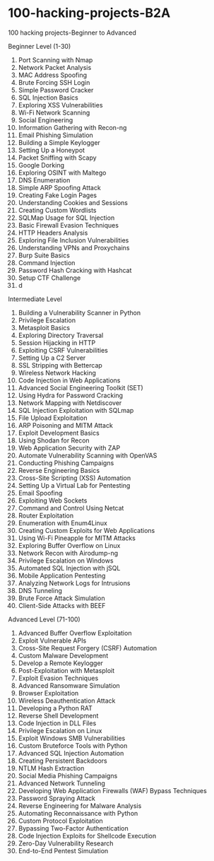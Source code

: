 # 100-hacking-projects-B2A
100 hacking projects-Beginner to Advanced



Beginner Level (1-30)
1. Port Scanning with Nmap
2. Network Packet Analysis
3. MAC Address Spoofing
4. Brute Forcing SSH Login
5. Simple Password Cracker
6. SQL Injection Basics
7. Exploring XSS Vulnerabilities
8. Wi-Fi Network Scanning
9. Social Engineering
10. Information Gathering with Recon-ng
11. Email Phishing Simulation
12. Building a Simple Keylogger
13. Setting Up a Honeypot
14. Packet Sniffing with Scapy
15. Google Dorking
16. Exploring OSINT with Maltego
17. DNS Enumeration
18. Simple ARP Spoofing Attack
19. Creating Fake Login Pages
20. Understanding Cookies and Sessions
21. Creating Custom Wordlists
22. SQLMap Usage for SQL Injection
23. Basic Firewall Evasion Techniques
24. HTTP Headers Analysis
25. Exploring File Inclusion Vulnerabilities
26. Understanding VPNs and Proxychains
27. Burp Suite Basics
28. Command Injection
29. Password Hash Cracking with Hashcat
30. Setup CTF Challenge
31. d


Intermediate Level
1. Building a Vulnerability Scanner in Python
2. Privilege Escalation
3. Metasploit Basics
4. Exploring Directory Traversal
5. Session Hijacking in HTTP
6. Exploiting CSRF Vulnerabilities
7. Setting Up a C2 Server
8. SSL Stripping with Bettercap
9. Wireless Network Hacking
10. Code Injection in Web Applications
11. Advanced Social Engineering Toolkit (SET)
12. Using Hydra for Password Cracking
13. Network Mapping with Netdiscover
14. SQL Injection Exploitation with SQLmap
15. File Upload Exploitation
16. ARP Poisoning and MITM Attack
17. Exploit Development Basics
18. Using Shodan for Recon
19. Web Application Security with ZAP
20. Automate Vulnerability Scanning with OpenVAS
21. Conducting Phishing Campaigns
22. Reverse Engineering Basics
23. Cross-Site Scripting (XSS) Automation
24. Setting Up a Virtual Lab for Pentesting
25. Email Spoofing
26. Exploiting Web Sockets
27. Command and Control Using Netcat
28. Router Exploitation
29. Enumeration with Enum4Linux
30. Creating Custom Exploits for Web Applications
31. Using Wi-Fi Pineapple for MITM Attacks
32. Exploring Buffer Overflow on Linux
33. Network Recon with Airodump-ng
34. Privilege Escalation on Windows
35. Automated SQL Injection with jSQL
36. Mobile Application Pentesting
37. Analyzing Network Logs for Intrusions
38. DNS Tunneling
39. Brute Force Attack Simulation
40. Client-Side Attacks with BEEF




Advanced Level (71-100)
1. Advanced Buffer Overflow Exploitation
2. Exploit Vulnerable APIs
3. Cross-Site Request Forgery (CSRF) Automation
4. Custom Malware Development
5. Develop a Remote Keylogger
6. Post-Exploitation with Metasploit
7. Exploit Evasion Techniques
8. Advanced Ransomware Simulation
9. Browser Exploitation
10. Wireless Deauthentication Attack
11. Developing a Python RAT
12. Reverse Shell Development
13. Code Injection in DLL Files
14. Privilege Escalation on Linux
15. Exploit Windows SMB Vulnerabilities
16. Custom Bruteforce Tools with Python
17. Advanced SQL Injection Automation
18. Creating Persistent Backdoors
19. NTLM Hash Extraction
20. Social Media Phishing Campaigns
21. Advanced Network Tunneling
22. Developing Web Application Firewalls (WAF) Bypass Techniques
23. Password Spraying Attack
24. Reverse Engineering for Malware Analysis
25. Automating Reconnaissance with Python
26. Custom Protocol Exploitation
27. Bypassing Two-Factor Authentication
28. Code Injection Exploits for Shellcode Execution
29. Zero-Day Vulnerability Research
30. End-to-End Pentest Simulation

